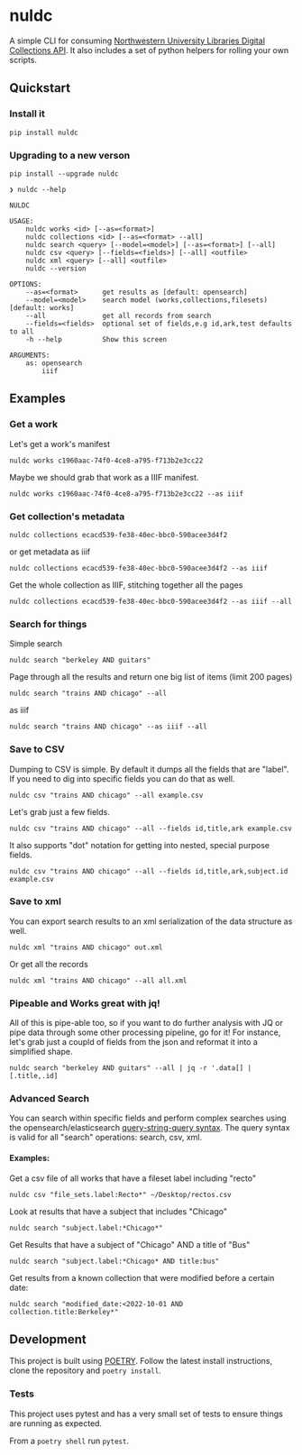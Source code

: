 # nuldc


A simple CLI for consuming [Northwestern University Libraries Digital Collections API](https://api.dc.library.northwestern.edu/). It also includes a set of python helpers for rolling your own scripts.

## Quickstart

### Install it

`pip install nuldc`

### Upgrading to a new verson

`pip install --upgrade nuldc`

```
❯ nuldc --help

NULDC

USAGE:
    nuldc works <id> [--as=<format>]
    nuldc collections <id> [--as=<format> --all]
    nuldc search <query> [--model=<model>] [--as=<format>] [--all]
    nuldc csv <query> [--fields=<fields>] [--all] <outfile>
    nuldc xml <query> [--all] <outfile>
    nuldc --version

OPTIONS:
    --as=<format>      get results as [default: opensearch]
    --model=<model>    search model (works,collections,filesets) [default: works]
    --all              get all records from search
    --fields=<fields>  optional set of fields,e.g id,ark,test defaults to all
    -h --help          Show this screen

ARGUMENTS:
    as: opensearch
        iiif
```

## Examples

### Get a work

Let's get a work's manifest

`nuldc works c1960aac-74f0-4ce8-a795-f713b2e3cc22`

Maybe we should grab that work as a IIIF manifest.

`nuldc works c1960aac-74f0-4ce8-a795-f713b2e3cc22 --as iiif`

### Get collection's metadata

`nuldc collections ecacd539-fe38-40ec-bbc0-590acee3d4f2`

or get metadata  as iiif

`nuldc collections ecacd539-fe38-40ec-bbc0-590acee3d4f2 --as iiif`

Get the whole collection as IIIF, stitching together all the pages

`nuldc collections ecacd539-fe38-40ec-bbc0-590acee3d4f2 --as iiif --all`

### Search for things

Simple search

`nuldc search "berkeley AND guitars"`

Page through all the results and return one big list of items (limit 200 pages)

`nuldc search "trains AND chicago" --all`

as iiif

`nuldc search "trains AND chicago" --as iiif --all`

### Save to CSV

Dumping to CSV is simple. By default it dumps all the fields that are "label". If you need to dig into
specific fields you can do that as well. 

`nuldc csv "trains AND chicago" --all example.csv`

Let's grab just a few fields. 

`nuldc csv "trains AND chicago" --all --fields id,title,ark example.csv`

It also supports "dot" notation for getting into nested, special purpose fields.

`nuldc csv "trains AND chicago" --all --fields id,title,ark,subject.id example.csv`

### Save to xml

You can export search results to an xml serialization of the data structure as well.

`nuldc xml "trains AND chicago" out.xml`

Or get all the records

`nuldc xml "trains AND chicago" --all all.xml`

### Pipeable and Works great with jq!

All of this is pipe-able too, so if you want to do further analysis with JQ or pipe data through some other
processing pipeline, go for it! For instance, let's grab just a coupld of fields from the json and reformat it into 
a simplified shape.

`nuldc search "berkeley AND guitars" --all | jq -r '.data[] | [.title,.id]`


### Advanced Search

You can search within specific fields and perform complex searches using the opensearch/elasticsearch [query-string-query syntax](https://www.elastic.co/guide/en/elasticsearch/reference/current/query-dsl-query-string-query.html#query-string-syntax). The query syntax is valid for all "search" operations: search, csv, xml. 

#### Examples:

Get a csv file of all works that have a fileset label including "recto"

`nuldc csv "file_sets.label:Recto*" ~/Desktop/rectos.csv`

Look at results that have a subject that includes "Chicago"

`nuldc search "subject.label:*Chicago*"`

Get Results that have a subject of "Chicago" AND a title of "Bus"

`nuldc search "subject.label:*Chicago* AND title:bus"`

Get results from a known collection that were modified before a certain date:

`nuldc search "modified_date:<2022-10-01 AND collection.title:Berkeley*"`


## Development

This project is built using [POETRY](https://python-poetry.org/). Follow the latest install instructions, clone the repository and `poetry install`.

### Tests

This project uses pytest and has a very small set of tests to ensure things are running as expected.

From a `poetry shell` run `pytest`.
